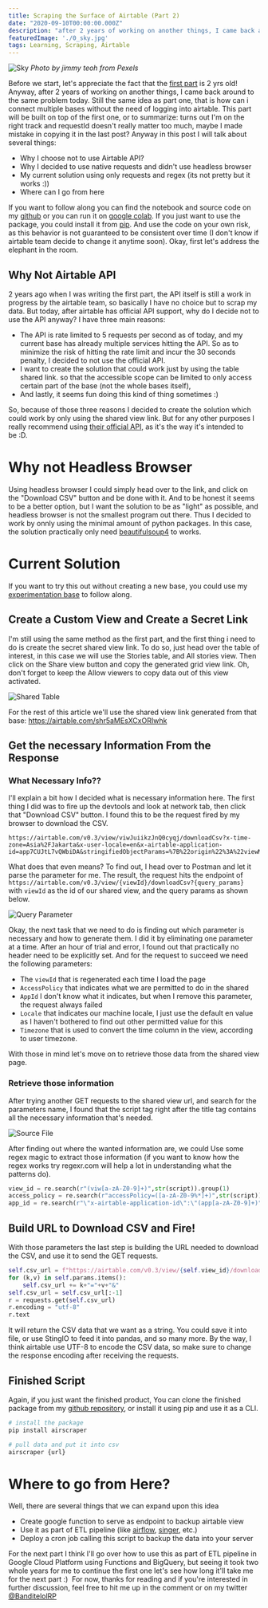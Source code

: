 ```yaml
---
title: Scraping the Surface of Airtable (Part 2)
date: "2020-09-10T00:00:00.000Z"
description: "after 2 years of working on another things, I came back around to the same problem today, how can i connect multiple airtable bases without logging in..."
featuredImage: './0_sky.jpg'
tags: Learning, Scraping, Airtable
---
```


![Sky](./0_sky.jpg)
_Photo by jimmy teoh from Pexels_

Before we start, let's appreciate the fact that the [first part](https://medium.com/@adityarputra/scraping-the-surface-of-airtable-part-1-f79a6f9aca9b) is 2 yrs old!
Anyway, after 2 years of working on another things, I came back around to the same problem today. Still the same idea as part one, that is how can i connect multiple bases without the need of logging into airtable.
This part will be built on top of the first one, or to summarize: turns out I'm on the right track and requestId doesn't really matter too much, maybe I made mistake in copying it in the last post? Anyway in this post I will talk about several things:

- Why I choose not to use Airtable API?
- Why I decided to use native requests and didn't use headless browser
- My current solution using only requests and regex (its not pretty but it works :))
- Where can I go from here

If you want to follow along you can find the notebook and source code on my [github](https://github.com/banditelol/airscraper) or you can run it on [google colab](https://colab.research.google.com/github/banditelol/airscraper/blob/master/notebook/Airtable%20Scraping%20CSV.ipynb). If you just want to use the package, you could install it from [pip](https://badge.fury.io/py/airscraper). And use the code on your own risk, as this behavior is not guaranteed to be consistent over time (I don't know if airtable team decide to change it anytime soon). Okay, first let's address the elephant in the room.

## Why Not Airtable API
2 years ago when I was writing the first part, the API itself is still a work in progress by the airtable team, so basically I have no choice but to scrap my data. But today, after airtable has official API support, why do I decide not to use the API anyway? I have three main reasons:

- The API is rate limited to 5 requests per second as of today, and my current base has already multiple services hitting the API. So as to minimize the risk of hitting the rate limit and incur the 30 seconds penalty, I decided to not use the official API.
- I want to create the solution that could work just by using the table shared link. so that the accessible scope can be limited to only access certain part of the base (not the whole bases itself),
- And lastly, it seems fun doing this kind of thing sometimes :)

So, because of those three reasons I decided to create the solution which could work by only using the shared view link. But for any other purposes I really recommend using [their official API](airtable.com/api), as it's the way it's intended to be :D.

# Why not Headless Browser
Using headless browser I could simply head over to the link, and click on the "Download CSV" button and be done with it. And to be honest it seems to be a better option, but I want the solution to be as "light" as possible, and headless browser is not the smallest program out there. Thus I decided to work by onnly using the minimal amount of python packages. In this case, the solution practically only need [beautifulsoup4](https://www.crummy.com/software/BeautifulSoup/bs4/doc/F) to works.

# Current Solution
If you want to try this out without creating a new base, you could use my [experimentation base](https://airtable.com/invite/l?inviteId=invxuK3TxvlPPEAdP&inviteToken=f5a46b533c5f4f2d39af279f1c808ef0cf18ca728197657c8a9e5e26d6864c9a) to follow along.

## Create a Custom View and Create a Secret Link
I'm still using the same method as the first part, and the first thing i need to do is create the secret shared view link. To do so, just head over the table of interest, in this case we will use the Stories table, and All stories view. Then click on the Share view button and copy the generated grid view link. Oh, don't forget to keep the Allow viewers to copy data out of this view activated.

![Shared Table](./1_shared_table.png)

For the rest of this article we'll use the shared view link generated from that base: https://airtable.com/shr5aMEsXCxORIwhk

## Get the necessary Information From the Response
### What Necessary Info??
I'll explain a bit how I decided what is necessary information here. The first thing I did was to fire up the devtools and look at network tab, then click that "Download CSV" button. I found this to be the request fired by my browser to download the CSV.
```
https://airtable.com/v0.3/view/viwJuiikzJnQ0cyqj/downloadCsv?x-time-zone=Asia%2FJakarta&x-user-locale=en&x-airtable-application-id=app7CUJtL7vQWbiDA&stringifiedObjectParams=%7B%22origin%22%3A%22viewMenuPopover%22%7D&requestId=req18VeOicyq8MN7f&accessPolicy=%7B%22allowedActions%22%3A%5B%7B%22modelClassName%22%3A%22view%22%2C....
```
What does that even means? To find out, I head over to Postman and let it parse the parameter for me. The result, the request hits the endpoint of `https://airtable.com/v0.3/view/{viewId}/downloadCsv?{query_params}` with `viewId` as the id of our shared view, and the query params as shown below.

![Query Parameter](./2_query_params.png)

Okay, the next task that we need to do is finding out which parameter is necessary and how to generate them. I did it by eliminating one parameter at a time. After an hour of trial and error, I found out that practically no header need to be explicitly set. And for the request to succeed we need the following parameters:
- The `viewId` that is regenerated each time I load the page
- `AccessPolicy` that indicates what we are permitted to do in the shared 
- `AppId` I don't know what it indicates, but when I remove this parameter, the request always failed
- `Locale` that indicates our machine locale, I just use the default en value as I haven't bothered to find out other permitted value for this
- `Timezone` that is used to convert the time column in the view, according to user timezone.

With those in mind let's move on to retrieve those data from the shared view page.

### Retrieve those information
After trying another GET requests to the shared view url, and search for the parameters name, I found that the script tag right after the title tag contains all the necessary information that's needed.

![Source File](./3_source_file.png)

After finding out where the wanted information are, we could Use some regex magic to extract those information (if you want to know how the regex works try regexr.com will help a lot in understanding what the patterns do).

``` python
view_id = re.search(r"(viw[a-zA-Z0-9]+)",str(script)).group(1)
access_policy = re.search(r"accessPolicy=([a-zA-Z0-9%*]+)",str(script)).group(1)
app_id = re.search(r"\"x-airtable-application-id\":\"(app[a-zA-Z0-9]+)",str(script)).group(1)
```

## Build URL to Download CSV and Fire!
With those parameters the last step is building the URL needed to download the CSV, and use it to send the GET requests.

``` python
self.csv_url = f"https://airtable.com/v0.3/view/{self.view_id}/downloadCsv?"
for (k,v) in self.params.items():
	self.csv_url += k+"="+v+"&"
self.csv_url = self.csv_url[:-1]
r = requests.get(self.csv_url)
r.encoding = "utf-8"
r.text
```

It will return the CSV data that we want as a string. You could save it into file, or use StingIO to feed it into pandas, and so many more. By the way, I think airtable use UTF-8 to encode the CSV data, so make sure to change the response encoding after receiving the requests.

## Finished Script
Again, if you just want the finished product, You can clone the finished package from my [github repository](https://github.com/banditelol/airscraper), or install it using pip and use it as a CLI.

``` bash
# install the package
pip install airscraper

# pull data and put it into csv
airscraper {url}
```

# Where to go from Here?
Well, there are several things that we can expand upon this idea
- Create google function to serve as endpoint to backup airtable view
- Use it as part of ETL pipeline (like [airflow](airflow.apache.org), [singer](singer.io), etc.)
- Deploy a cron job calling this script to backup the data into your server

For the next part I think I'll go over how to use this as part of ETL pipeline in Google Cloud Platform using Functions and BigQuery, but seeing it took two whole years for me to continue the first one let's see how long it'll take me for the next part :) 
For now, thanks for reading and if you're interested in further discussion, feel free to hit me up in the comment or on my twitter [@BanditelolRP](twitter.com/BanditelolRP)
